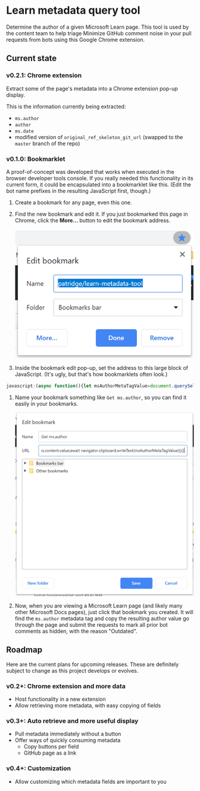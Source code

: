 # Learn metadata query tool

Determine the author of a given Microsoft Learn page. This tool is used by the content team to help triage Minimize GitHub comment noise in your pull requests from bots using this Google Chrome extension.

## Current state

### v0.2.1: Chrome extension

Extract some of the page's metadata into a Chrome extension pop-up display.

This is the information currently being extracted:

* `ms.author`
* `author`
* `ms.date`
* modified version of `original_ref_skeleton_git_url` (swapped to the `master` branch of the repo)

### v0.1.0: Bookmarklet

A proof-of-concept was developed that works when executed in the browser developer tools console. If you really needed this functionality in its current form, it could be encapsulated into a bookmarklet like this. (Edit the bot name prefixes in the resulting JavaScript first, though.)

1. Create a bookmark for any page, even this one.
1. Find the new bookmark and edit it. If you just bookmarked this page in Chrome, click the **More...** button to edit the bookmark address.

    ![Screenshot of the initial bookmark addition pop-up in Windows Chrome](media/new-bookmark-windows-chrome.png)

1. Inside the bookmark edit pop-up, set the address to this large block of JavaScript. (It's ugly, but that's how bookmarklets often look.)

```js
javascript:(async function(){let msAuthorMetaTagValue=document.querySelectorAll("meta[name='ms.author']")[0].attributes.content.value;let gitHubLocationLive = document.querySelectorAll("meta[name='original_ref_skeleton_git_url']")[0].attributes["content"].value;let gitHubLocationMaster = gitHubLocationLive.replace("/live/", "/master/");await navigator.clipboard.writeText(msAuthorMetaTagValue);window.alert(`Copied '${msAuthorMetaTagValue}' to clipboard.`);window.open(gitHubLocationMaster, "_blank")})()
```

1. Name your bookmark something like `Get ms.author`, so you can find it easily in your bookmarks.

    ![Screenshot of the bookmark edit pop-up after setting the fields to match these directions.](media/edit-bookmark-windows-chrome.png)

1. Now, when you are viewing a Microsoft Learn page (and likely many other Microsoft Docs pages), just click that bookmark you created. It will find the `ms.author` metadata tag and copy the resulting author value go through the page and submit the requests to mark all prior bot comments as hidden, with the reason "Outdated".

## Roadmap

Here are the current plans for upcoming releases. These are definitely subject to change as this project develops or evolves.

### v0.2+: Chrome extension and more data

* Host functionality in a new extension
* Allow retrieving more metadata, with easy copying of fields

### v0.3+: Auto retrieve and more useful display

* Pull metadata immediately without a button
* Offer ways of quickly consuming metadata
  * Copy buttons per field
  * GitHub page as a link

### v0.4+: Customization

* Allow customizing which metadata fields are important to you
